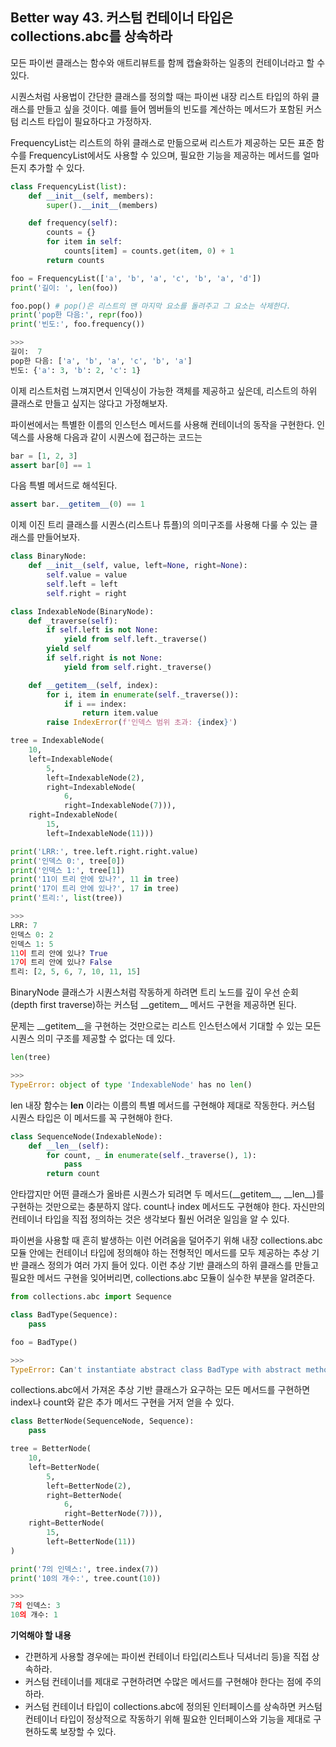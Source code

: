 ## Better way 43. 커스텀 컨테이너 타입은 collections.abc를 상속하라

모든 파이썬 클래스는 함수와 애트리뷰트를 함께 캡슐화하는 일종의 컨테이너라고 할 수 있다. 

시퀀스처럼 사용법이 간단한 클래스를 정의할 때는 파이썬 내장 리스트 타입의 하위 클래스를 만들고 싶을 것이다. 예를 들어 멤버들의 빈도를 계산하는 메서드가 포함된 커스텀 리스트 타입이 필요하다고 가정하자.

FrequencyList는 리스트의 하위 클래스로 만듦으로써 리스트가 제공하는 모든 표준 함수를 FrequencyList에서도 사용할 수 있으며, 필요한 기능을 제공하는 메서드를 얼마든지 추가할 수 있다. 

```python
class FrequencyList(list):
    def __init__(self, members):
        super().__init__(members)

    def frequency(self):
        counts = {}
        for item in self:
            counts[item] = counts.get(item, 0) + 1
        return counts

foo = FrequencyList(['a', 'b', 'a', 'c', 'b', 'a', 'd'])
print('길이: ', len(foo))

foo.pop() # pop()은 리스트의 맨 마지막 요소를 돌려주고 그 요소는 삭제한다.
print('pop한 다음:', repr(foo))
print('빈도:', foo.frequency())

>>>
길이:  7
pop한 다음: ['a', 'b', 'a', 'c', 'b', 'a']
빈도: {'a': 3, 'b': 2, 'c': 1}
```

이제 리스트처럼 느껴지면서 인덱싱이 가능한 객체를 제공하고 싶은데, 리스트의 하위 클래스로 만들고 싶지는 않다고 가정해보자.

파이썬에서는 특별한 이름의 인스턴스 메서드를 사용해 컨테이너의 동작을 구현한다. 인덱스를 사용해 다음과 같이 시퀀스에 접근하는 코드는 

```python
bar = [1, 2, 3]
assert bar[0] == 1
```

다음 특별 메서드로 해석된다.

```python
assert bar.__getitem__(0) == 1
```

이제 이진 트리 클래스를 시퀀스(리스트나 튜플)의 의미구조를 사용해 다룰 수 있는 클래스를 만들어보자. 

```python
class BinaryNode:
    def __init__(self, value, left=None, right=None):
        self.value = value
        self.left = left
        self.right = right

class IndexableNode(BinaryNode):
    def _traverse(self):
        if self.left is not None:
            yield from self.left._traverse()
        yield self
        if self.right is not None:
            yield from self.right._traverse()

    def __getitem__(self, index):
        for i, item in enumerate(self._traverse()):
            if i == index:
                return item.value
        raise IndexError(f'인덱스 범위 초과: {index}')

tree = IndexableNode(
    10,
    left=IndexableNode(
        5,
        left=IndexableNode(2),
        right=IndexableNode(
            6,
            right=IndexableNode(7))),
    right=IndexableNode(
        15,
        left=IndexableNode(11)))

print('LRR:', tree.left.right.right.value)
print('인덱스 0:', tree[0])
print('인덱스 1:', tree[1])
print('11이 트리 안에 있나?', 11 in tree)
print('17이 트리 안에 있나?', 17 in tree)
print('트리:', list(tree))

>>>
LRR: 7
인덱스 0: 2
인덱스 1: 5
11이 트리 안에 있나? True
17이 트리 안에 있나? False
트리: [2, 5, 6, 7, 10, 11, 15]
```

BinaryNode 클래스가 시퀀스처럼 작동하게 하려면 트리 노드를 깊이 우선 순회(depth first traverse)하는 커스텀 \_\_getitem\_\_ 메서드 구현을 제공하면 된다.

문제는 __getitem__을 구현하는 것만으로는 리스트 인스턴스에서 기대할 수 있는 모든 시퀀스 의미 구조를 제공할 수 없다는 데 있다.

```python
len(tree)

>>>
TypeError: object of type 'IndexableNode' has no len()
```

len 내장 함수는 __len__ 이라는 이름의 특별 메서드를 구현해야 제대로 작동한다. 커스텀 시퀀스 타입은 이 메서드를 꼭 구현해야 한다.

```python
class SequenceNode(IndexableNode):
    def __len__(self):
        for count, _ in enumerate(self._traverse(), 1):
            pass
        return count
```

안타깝지만 어떤 클래스가 올바른 시퀀스가 되려면 두 메서드(\_\_getitem\_\_, \_\_len\_\_)를 구현하는 것만으로는 충분하지 않다. count나 index 메서드도 구현해야 한다. 자신만의 컨테이너 타입을 직접 정의하는 것은 생각보다 훨씬 어려운 일임을 알 수 있다.

파이썬을 사용할 때 흔히 발생하는 이런 어려움을 덜어주기 위해 내장 collections.abc 모듈 안에는 컨테이너 타입에 정의해야 하는 전형적인 메서드를 모두 제공하는 추상 기반 클래스 정의가 여러 가지 들어 있다. 이런 추상 기반 클래스의 하위 클래스를 만들고 필요한 메서드 구현을 잊어버리면, collections.abc 모듈이 실수한 부분을 알려준다. 

```python
from collections.abc import Sequence

class BadType(Sequence):
    pass

foo = BadType()

>>>
TypeError: Can't instantiate abstract class BadType with abstract methods __getitem__, __len__
```

collections.abc에서 가져온 추상 기반 클래스가 요구하는 모든 메서드를 구현하면 index나 count와 같은 추가 메서드 구현을 거저 얻을 수 있다.

```python
class BetterNode(SequenceNode, Sequence):
    pass

tree = BetterNode(
    10,
    left=BetterNode(
        5,
        left=BetterNode(2),
        right=BetterNode(
            6,
            right=BetterNode(7))),
    right=BetterNode(
        15,
        left=BetterNode(11))
)

print('7의 인덱스:', tree.index(7))
print('10의 개수:', tree.count(10))

>>>
7의 인덱스: 3
10의 개수: 1
```

**기억해야 할 내용**
- 간편하게 사용할 경우에는 파이썬 컨테이너 타입(리스트나 딕셔너리 등)을 직접 상속하라.
- 커스텀 컨테이너를 제대로 구현하려면 수많은 메서드를 구현해야 한다는 점에 주의하라.
- 커스텀 컨테이너 타입이 collections.abc에 정의된 인터페이스를 상속하면 커스텀 컨테이너 타입이 정상적으로 작동하기 위해 필요한 인터페이스와 기능을 제대로 구현하도록 보장할 수 있다.